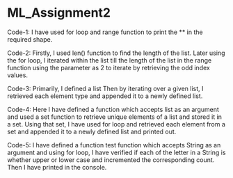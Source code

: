 # ML_Assignment2
Code-1:
I have used for loop and range function to print the ** in the required shape.

Code-2:
Firstly, I used len() function to find the length of the list.
Later using the for loop, I iterated within the list till the length of the list in the range function using the parameter as 2 to iterate by retrieving the odd index values.

Code-3:
Primarily, I defined a list 
Then by iterating over a given list, I retrieved each element type and appended it to a newly defined list.

Code-4:
Here I have defined a function which accepts list as an argument and used a set function to retrieve unique elements of a list and stored it in a set.
Using that set,  I have used for loop and retrieved each element from a set and appended it to a newly defined list and printed out.

Code-5:
I have defined a function test function which accepts String as an argument and using for loop, I have verified if each of the letter in a String is whether upper or lower case and incremented the corresponding count. Then I have printed in the console.

